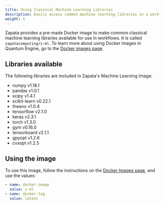 ```yaml
---
title: Using Classical Machine Learning Libraries
description: Easily access common machine learning libraries in a workflow
weight: 1
---
```


Zapata provides a pre-made Docker image to make common classical machine learning libraries available for use in workflows. It is called `zapatacomputing/z-ml`. To learn more about using Docker images in Quantum Engine, go to the [Docker images page](../workflow/images).

## Libraries available

The following libraries are included in Zapata's Machine Learning Image:
- numpy v1.18.1
- pandas v1.0.1
- scipy v1.4.1
- scikit-learn v0.22.1
- theano v1.0.4
- tensorflow v2.1.0
- keras v2.3.1
- torch v1.3.0
- gym v0.16.0
- tensorboard v2.1.1
- gpyopt v1.2.6
- cvxopt v1.2.5

## Using the image

To use this image, follow the instructions on the [Docker Images page](../workflow/images), and use the values:
```YAML
- name: docker-image
  value: z-ml
- name: docker-tag
  value: latest
```
